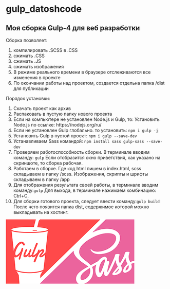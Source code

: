 # gulp_datoshcode

<h2>Моя сборка Gulp-4 для веб разработки</h2>

<p>Сборка позволяет: </p>
<ol>
  <li>компилировать .SCSS в .CSS</li>
  <li>сжимать .CSS</li>
  <li>сжимать .JS</li>
  <li>сжимать изображения</li>
  <li>В режиме реального времени в 
    браузере отслеживаются все изменения в проекте</li>
  <li>По окончании работы над проектом, создается отдельна 
    папка /dist для публикации </li>
</ol>  

<p>Порядок установки:</p>
<ol>
  <li>Скачать проект как архив</li>
  <li>Распаковать в пустую папку нового проекта</li>
   <li>Если на компьютере не установлен Node.js и Gulp, то:
   Установить Node.js по ссылке: https://nodejs.org/ru/ </li>
  <li>Если не установлен Gulp глобально. то установить: <code>npm i gulp -j </code> </li>
  <li>Установить Gulp в пустой проект: <code>npm i gulp --save-dev </code></li>
   <li>Устанавливаем Sass командой:
     <code>npm install sass gulp-sass --save-dev </code></li>
  <li>Проверяем работоспособность сборки. В терминале вводим команду: <code>gulp</code>
Если отобразится окно приветствия, как указано на скриншоте, то сборка рабочая.</li>
  <li>Работаем в сборке. Где код html пишем в index.html, scss складываем в папку /scss. 
Изображения, скрипты и шрифты складываем в папку /app</li>
   <li>Для отображения результата своей работы, в терминале вводим команду:<code>gulp</code>
Для выхода, в терминале нажимаем комбинацию: Ctrl+C.</li>
   <li>Для сборки готового проекта, следует ввести команду:<code>gulp build</code> 
   После чего появится папка dist, содержимое которой можно выкладывать на хостинг.</li>
</ol>  

<img src="img.png" alt="gulp">
  

